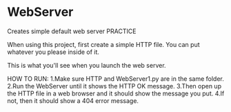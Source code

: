 # WebServer
Creates simple default web server PRACTICE

When using this project, first create a simple HTTP file. You can put whatever you please inside of it.

This is what you'll see when you launch the web server.

HOW TO RUN:
1.Make sure HTTP and WebServer1.py are in the same folder.
2.Run the WebServer until it shows the HTTP OK message.
3.Then open up the HTTP file in a web browser and it should show the message you put.
4.If not, then it should show a 404 error message.
